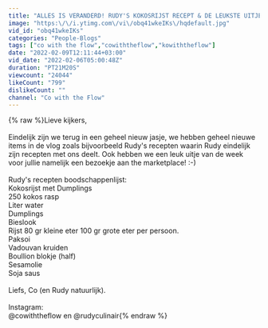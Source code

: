 ```yaml
---
title: "ALLES IS VERANDERD! RUDY'S KOKOSRIJST RECEPT & DE LEUKSTE UITJES OP CURACAO! #134"
image: "https:\/\/i.ytimg.com\/vi\/obq41wkeIKs\/hqdefault.jpg"
vid_id: "obq41wkeIKs"
categories: "People-Blogs"
tags: ["co with the flow","cowiththeflow","kowiththeflow"]
date: "2022-02-09T12:11:44+03:00"
vid_date: "2022-02-06T05:00:48Z"
duration: "PT21M20S"
viewcount: "24044"
likeCount: "799"
dislikeCount: ""
channel: "Co with the Flow"
---
```

{% raw %}Lieve kijkers, <br /><br />Eindelijk zijn we terug in een geheel nieuw jasje, we hebben geheel nieuwe items in de vlog zoals bijvoorbeeld Rudy's recepten waarin Rudy eindelijk zijn recepten met ons deelt. Ook hebben we een leuk uitje van de week voor jullie namelijk een bezoekje aan the marketplace! :-) <br /><br />Rudy's recepten boodschappenlijst:<br />Kokosrijst met Dumplings<br />250 kokos rasp<br />Liter water<br />Dumplings <br />Bieslook<br />Rijst 80 gr kleine eter 100 gr grote eter per persoon.<br />Paksoi <br />Vadouvan kruiden<br />Boullion blokje (half)<br />Sesamolie<br />Soja saus<br /><br />Liefs, Co (en Rudy natuurlijk). <br /><br />Instagram: <br />@cowiththeflow en @rudyculinair{% endraw %}
